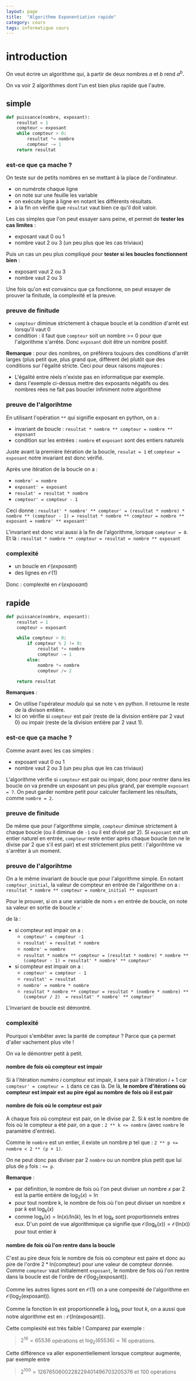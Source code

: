 ```yaml
---
layout: page
title:  "Algorithme Exponentiation rapide"
category: cours
tags: informatique cours 
---
```


# introduction

On veut écrire un algorithme qui, à partir de deux nombres $a$ et $b$ rend $a^b$.

On va voir 2 algorithmes dont l'un est bien plus rapide que l'autre.

## simple

```python
def puissance(nombre, exposant):
    resultat = 1
    compteur = exposant
    while compteur > 0:
    	resultat *= nombre
    	compteur -= 1
    return resultat
```

### est-ce que ça mache ?

On teste sur de petits nombres en se mettant à la place de l'ordinateur.

* on numérote chaque ligne
* on note sur une feuille les variable
* on exécute ligne à ligne en notant les différents résultats.
* à la fin on vérifie que `résultat` vaut bien ce qu'il doit valoir.

Les cas simples que l'on peut essayer sans peine, et permet de **tester les cas limites** :

* exposant vaut 0 ou 1
* nombre vaut 2 ou 3 (un peu plus que les cas triviaux)

Puis un cas un peu plus compliqué pour **tester si les boucles fonctionnent bien** :

* exposant vaut 2 ou 3
* nombre vaut 2 ou 3


Une fois qu'on est convaincu que ça fonctionne, on peut essayer de prouver la finitude, la complexité et la preuve.

### preuve de finitude

* `compteur` diminue strictement à chaque boucle et la condition d'arrêt est lorsqu'il vaut 0
* condition : il faut que `compteur` soit un nombre >= 0 pour que l'algorithme s'arrête. Donc `exposant` doit être un nombre positif.

**Remarque** : pour des nombres, on préférera toujours des conditions d'arrêt larges (plus petit que, plus grand que, différent de) plutôt que des conditions sur l'égalité stricte. Ceci pour deux raisons majeures :

* L'égalité entre réels n'existe pas en informatique par exemple.
* dans l'exemple ci-dessus mettre des exposants négatifs ou des nombres rées ne fait pas boucler infiniment notre algorithme


### preuve de l'algorihtme

En utilisant l'opération `**` qui signifie exposant en python, on a :

* invariant de boucle : `resultat * nombre ** compteur = nombre ** exposant`
* condition sur les entrées : `nombre` et `exposant` sont des entiers naturels

Juste avant la première itération de la boucle, `resulat = 1` et `compteur = exposant` notre invariant est donc vérifié.

Après une itération de la boucle on a :


* `nombre' = nombre`
* `exposant' = exposant`
* `resulat' = resultat * nombre`
* `compteur' = compteur - 1`


Ceci donne : `resultat' * nombre' ** compteur' = (resultat * nombre) * nombre ** (compteur - 1) = resultat * nombre ** compteur = nombre ** exposant = nombre' ** exposant'`

L'invariant est donc vrai aussi à la fin de l'algorithme, lorsque `compteur = 0`. Et là : `resultat * nombre ** compteur = resultat = nombre ** exposant`


### complexité

* un boucle en $\mathcal{O}(exposant)$
* des lignes en $\mathcal{O}(1)$

Donc : complexité en $\mathcal{O}(exposant)$

## rapide

```python
def puissance(nombre, exposant):
    resultat = 1
    compteur = exposant

    while compteur > 0:
    	if compteur % 2 != 0:
    		resultat *= nombre
    		compteur -= 1
    	else:
    		nombre *= nombre
    		compteur /= 2

    return resultat
```

**Remarques** :

* On utilise l'opérateur *modulo* qui se note `%` en python. Il retourne le reste de la divison entière.
* Ici on vérifie si `compteur` est pair (reste de la division entière par 2 vaut 0) ou impair (reste de la division entière par 2 vaut 1).


### est-ce que ça mache ?


Comme avant avec les cas simples :

* exposant vaut 0 ou 1
* nombre vaut 2 ou 3 (un peu plus que les cas triviaux)

L'algorithme vérifie si `compteur` est pair ou impair, donc pour rentrer dans les boucle on va prendre un exposant un peu plus grand, par exemple `exposant = 7`.
On peut garder nombre petit pour calculer facilement les résultats, comme `nombre = 2`.

### preuve de finitude

De même que pour l'algorithme simple, `compteur` diminue strictement à chaque boucle (ou il diminue de `-1` ou il est divisé par 2). Si `exposant` est un entier naturel en entrée, `compteur` reste entier après chaque boucle (on ne le divise par 2 que s'il est pair) et est strictement plus petit : l'algorihtme va s'arrêter à un moment.

### preuve de l'algorihtme

On a le même invariant de boucle que pour l'algorithme simple. En notant `compteur_initial`, la valeur de compteur en entrée de l'algorithme on a : `resultat * nombre ** compteur = nombre_initial ** exposant`

Pour le prouver, si on a une variable de nom `x` en entrée de boucle, on note sa valeur en sortie de boucle `x'`

de là :

* si compteur est impair on a :
	* `compteur' = compteur -1`
	* `resultat' = resultat * nombre`
	* `nombre' = nombre`
	* `resultat * nombre ** compteur = (resultat * nombre) * nombre ** (compteur - 1) = resultat' * nombre' ** compteur'`
* si compteur est impair on a :
	* `compteur' = compteur - 1`
	* `resultat' = resultat`
	* `nombre' = nombre * nombre`
	* `resultat * nombre ** compteur = resultat * (nombre * nombre) ** (compteur / 2)  = resultat' * nombre' ** compteur'`

L'invariant de boucle est démontré.


### complexité

Pourquoi s'embêter avec la parité de compteur ? Parce que ça permet d'aller vachement plus vite !

On va le démontrer petit à petit.

#### nombre de fois où compteur est impair

Si à l'itération numéro $i$ compteur est impair, il sera pair à l'itération $i + 1$ car `compteur' = compteur = 1` dans ce cas là. De là, **le nombre d'itérations où compteur est impair est au pire égal au nombre de fois où il est pair**

#### nombre de fois où le compteur est pair

A chaque fois où compteur est pair, on le divise par 2. Si $k$ est le nombre de fois où le compteur a été pair, on a que : `2 ** k <= nombre` (avec  `nombre` le paramètre d'entrée).


Comme le `nombre` est un entier, il existe un nombre $p$ tel que : `2 ** p <= nombre < 2 ** (p + 1)`.

On ne peut donc pas diviser par 2 `nombre` ou un nombre plus petit que lui plus de `p` fois : `<= p`.

**Remarque** :

* par définition, le nombre de fois où l'on peut diviser un nombre $x$ par 2 est la partie entière de $\log_2(x) = \mbox{ln}$
* pour tout nombre k, le nombre de fois où l'on peut diviser un nombre $x$ par $k$ est $\log_k(x)$
* comme $\log_k(x) = \mbox{ln}(x) / \mbox{ln}(k)$, les $\mbox{ln}$ et $\log_k$ sont proportionnels entres eux. D'un point de vue algorithmique ça signifie que $\mathcal{O}(\log_k(x)) = \mathcal{O}(\mbox{ln}(x))$ pour tout entier $k$

#### nombre de fois où l'on rentre dans la boucle

C'est au pire deux fois le nombre de fois où compteur est paire et donc au pire de l'ordre $2 * \mbox{ln}(\mbox{compteur})$ pour une valeur de compteur donnée. Comme `compteur` vaut initialement `exposant`, le nombre de fois où l'on rentre dans la boucle est de l'ordre de $\mathcal{O}(\log_2(\mbox{exposant}))$.

Comme les autres lignes sont en $\mathcal{O}(1)$ on a une compexité de l'algorithme en $\mathcal{O}(\log_2(\mbox{exposant}))$.

Comme la fonction $\mbox{ln}$ est proportionnelle à $\log_k$ pour tout $k$, on a aussi que notre algorithme est en : $\mathcal{O}(ln(\mbox{exposant}))$.


Cette complexité est très faible ! Comparez par exemple :

> $2^{16} = 65536$ opérations et $\log_2(65536) = 16$ opérations.


Cette différence va aller exponentiellement lorsque compteur augmente, par exemple entre

> $2^{100} = 1267650600228229401496703205376$ et $100$ opérations
